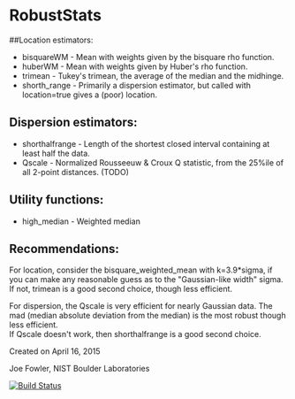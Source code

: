 # RobustStats

##Location estimators:
* bisquareWM     - Mean with weights given by the bisquare rho function.
* huberWM        - Mean with weights given by Huber's rho function.
* trimean        - Tukey's trimean, the average of the median and the midhinge.
* shorth_range   - Primarily a dispersion estimator, but called with location=true gives a (poor) location.

## Dispersion estimators:
* shorthalfrange - Length of the shortest closed interval containing at least half the data.  
* Qscale         - Normalized Rousseeuw & Croux Q statistic, from the 25%ile of all 2-point distances. (TODO)

## Utility functions:
* high_median    - Weighted median

## Recommendations:
For location, consider the bisquare_weighted_mean with k=3.9*sigma, if you can make any reasonable
guess as to the "Gaussian-like width" sigma.  If not, trimean is a good second choice, though less
efficient.

For dispersion, the Qscale is very efficient for nearly Gaussian data.  The mad (median absolute
deviation from the median) is the most robust though less efficient.  
If Qscale doesn't work, then shorthalfrange is a good second choice.

Created on April 16, 2015

Joe Fowler, NIST Boulder Laboratories

[![Build Status](https://travis-ci.org/joefowler/RobustStats.jl.svg?branch=master)](https://travis-ci.org/joefowler/RobustStats.jl)
